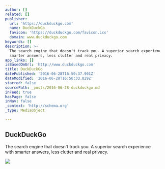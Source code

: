 ```yaml
---
author: []
related: []
publisher:
  url: 'https://duckduckgo.com'
  name: DuckDuckGo
  favicon: 'https://duckduckgo.com/favicon.ico'
  domain: www.duckduckgo.com
keywords: []
description: >-
  The search engine that doesn't track you. A superior search experience with
  smarter answers, less clutter and real privacy.
app_links: []
isBasedOnUrl: 'http://www.duckduckgo.com'
title: DuckDuckGo
datePublished: '2016-06-28T16:50:37.901Z'
dateModified: '2016-06-28T16:50:33.829Z'
starred: false
sourcePath: _posts/2016-06-28-duckduckgo.md
inFeed: true
hasPage: false
inNav: false
_context: 'http://schema.org'
_type: MediaObject

---
```

<article style=""><h1>DuckDuckGo</h1><p>The search engine that doesn't track you. A superior search experience with smarter answers, less clutter and real privacy.</p><img src="https://duckduckgo.com/assets/icons/meta/DDG-icon_256x256.png" /></article>